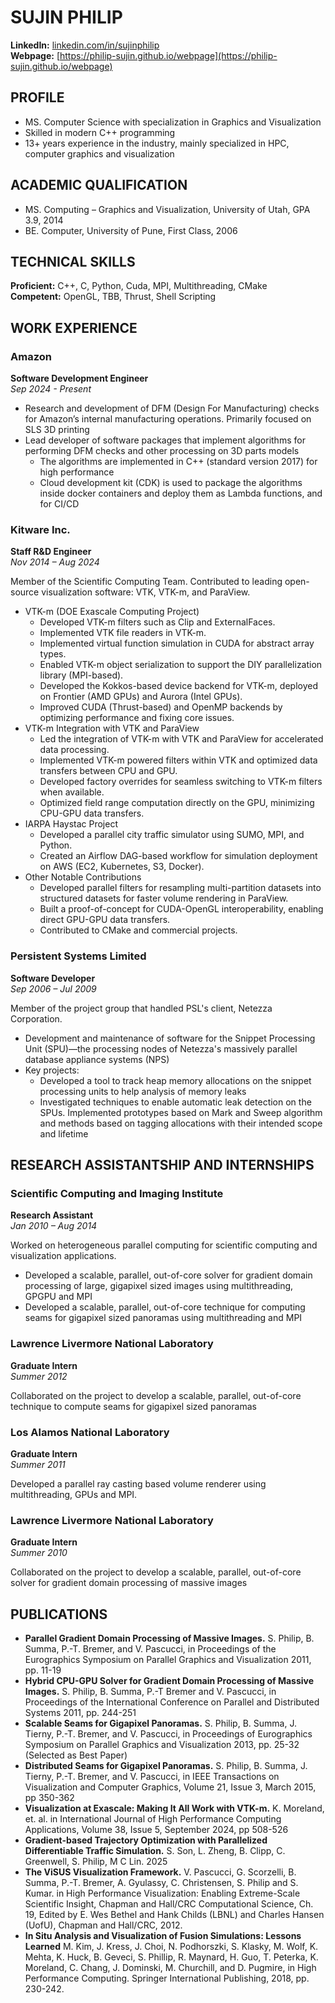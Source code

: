 # SUJIN PHILIP

**LinkedIn:** [linkedin.com/in/sujinphilip](http://www.linkedin.com/in/sujinphilip)\
**Webpage:** [https://philip-sujin.github.io/webpage](https://philip-sujin.github.io/webpage)

## PROFILE
- MS. Computer Science with specialization in Graphics and Visualization
- Skilled in modern C++ programming
- 13+ years experience in the industry, mainly specialized in HPC, computer graphics and visualization

## ACADEMIC QUALIFICATION
- MS. Computing – Graphics and Visualization, University of Utah, GPA 3.9, 2014
- BE. Computer, University of Pune, First Class, 2006

## TECHNICAL SKILLS
**Proficient:** C++, C, Python, Cuda, MPI, Multithreading, CMake\
**Competent:** OpenGL, TBB, Thrust, Shell Scripting

## WORK EXPERIENCE

### Amazon
**Software Development Engineer**\
*Sep 2024 - Present*

- Research and development of DFM (Design For Manufacturing) checks for Amazon’s internal manufacturing operations. Primarily focused on SLS 3D printing
- Lead developer of software packages that implement algorithms for performing DFM checks and other processing on 3D parts models
  - The algorithms are implemented in C++ (standard version 2017) for high performance
  - Cloud development kit (CDK) is used to package the algorithms inside docker containers and deploy them as Lambda functions, and for CI/CD

### Kitware Inc.
**Staff R&D Engineer**\
*Nov 2014 – Aug 2024*

Member of the Scientific Computing Team. Contributed to leading open-source visualization software: VTK, VTK-m, and ParaView.
- VTK-m (DOE Exascale Computing Project)
  - Developed VTK-m filters such as Clip and ExternalFaces.
  - Implemented VTK file readers in VTK-m.
  - Implemented virtual function simulation in CUDA for abstract array types.
  - Enabled VTK-m object serialization to support the DIY parallelization library (MPI-based).
  - Developed the Kokkos-based device backend for VTK-m, deployed on Frontier (AMD GPUs) and Aurora (Intel GPUs).
  - Improved CUDA (Thrust-based) and OpenMP backends by optimizing performance and fixing core issues.
- VTK-m Integration with VTK and ParaView
  - Led the integration of VTK-m with VTK and ParaView for accelerated data processing.
  - Implemented VTK-m powered filters within VTK and optimized data transfers between CPU and GPU.
  - Developed factory overrides for seamless switching to VTK-m filters when available.
  - Optimized field range computation directly on the GPU, minimizing CPU-GPU data transfers.
- IARPA Haystac Project
  - Developed a parallel city traffic simulator using SUMO, MPI, and Python.
  - Created an Airflow DAG-based workflow for simulation deployment on AWS (EC2, Kubernetes, S3, Docker).
- Other Notable Contributions
  - Developed parallel filters for resampling multi-partition datasets into structured datasets for faster volume rendering in ParaView.
  - Built a proof-of-concept for CUDA-OpenGL interoperability, enabling direct GPU-GPU data transfers.
  - Contributed to CMake and commercial projects.

### Persistent Systems Limited
**Software Developer**\
*Sep 2006 – Jul 2009*

Member of the project group that handled PSL's client, Netezza Corporation.
- Development and maintenance of software for the Snippet Processing Unit (SPU)―the processing nodes of Netezza's massively parallel database appliance systems (NPS)
- Key projects:
  - Developed a tool to track heap memory allocations on the snippet processing units to help analysis of memory leaks
  - Investigated techniques to enable automatic leak detection on the SPUs. Implemented prototypes based on Mark and Sweep algorithm and methods based on tagging allocations with their intended scope and lifetime

## RESEARCH ASSISTANTSHIP AND INTERNSHIPS

### Scientific Computing and Imaging Institute
**Research Assistant**\
*Jan 2010 – Aug 2014*

Worked on heterogeneous parallel computing for scientific computing and visualization applications.
- Developed a scalable, parallel, out-of-core solver for gradient domain processing of large, gigapixel sized images using multithreading, GPGPU and MPI
- Developed a scalable, parallel, out-of-core technique for computing seams for gigapixel sized panoramas using multithreading and MPI

### Lawrence Livermore National Laboratory
**Graduate Intern**\
*Summer 2012*

Collaborated on the project to develop a scalable, parallel, out-of-core technique to compute seams for gigapixel sized panoramas

### Los Alamos National Laboratory
**Graduate Intern**\
*Summer 2011*

Developed a parallel ray casting based volume renderer using multithreading, GPUs and MPI.

### Lawrence Livermore National Laboratory
**Graduate Intern**\
*Summer 2010*

Collaborated on the project to develop a scalable, parallel, out-of-core solver for gradient domain processing of massive images

## PUBLICATIONS
- **Parallel Gradient Domain Processing of Massive Images.**
  S. Philip, B. Summa, P.-T. Bremer, and V. Pascucci, in Proceedings of the Eurographics Symposium on Parallel Graphics and Visualization 2011, pp. 11-19
- **Hybrid CPU-GPU Solver for Gradient Domain Processing of Massive Images.**
  S. Philip, B. Summa, P.-T Bremer and V. Pascucci, in Proceedings of the International Conference on Parallel and Distributed Systems 2011, pp. 244-251
- **Scalable Seams for Gigapixel Panoramas.**
  S. Philip, B. Summa, J. Tierny, P.-T. Bremer, and V. Pascucci, in Proceedings of Eurographics Symposium on Parallel Graphics and Visualization 2013, pp. 25-32 (Selected as Best Paper)
- **Distributed Seams for Gigapixel Panoramas.**
  S. Philip, B. Summa, J. Tierny, P.-T. Bremer, and V. Pascucci, in IEEE Transactions on Visualization and Computer Graphics, Volume 21, Issue 3, March 2015, pp 350-362
- **Visualization at Exascale: Making It All Work with VTK-m.**
  K. Moreland, et. al. in International Journal of High Performance Computing Applications, Volume 38, Issue 5, September 2024, pp 508-526
- **Gradient-based Trajectory Optimization with Parallelized Differentiable Traffic Simulation.**
  S. Son, L. Zheng, B. Clipp, C. Greenwell, S. Philip, M C Lin. 2025
- **The ViSUS Visualization Framework.**
  V. Pascucci, G. Scorzelli, B. Summa, P.-T. Bremer, A. Gyulassy, C. Christensen, S. Philip and S. Kumar. in High Performance Visualization: Enabling Extreme-Scale Scientific Insight, Chapman and Hall/CRC Computational Science, Ch. 19, Edited by E. Wes Bethel and Hank Childs (LBNL) and Charles Hansen (UofU), Chapman and Hall/CRC, 2012.
- **In Situ Analysis and Visualization of Fusion Simulations: Lessons Learned**
  M. Kim, J. Kress, J. Choi, N. Podhorszki, S. Klasky, M. Wolf, K. Mehta, K. Huck, B. Geveci, S. Phillip, R. Maynard, H. Guo, T. Peterka, K. Moreland, C. Chang, J. Dominski, M. Churchill, and D. Pugmire, in High Performance Computing. Springer International Publishing, 2018, pp. 230-242.
